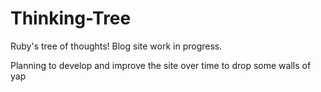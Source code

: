# Thinking-Tree
Ruby's tree of thoughts! Blog site work in progress.

Planning to develop and improve the site over time to drop some walls of yap